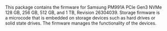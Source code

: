 This package contains the firmware for Samsung PM991A PCIe Gen3 NVMe 128 GB, 256 GB, 512 GB, and 1 TB, Revision 26304039. Storage firmware is a microcode that is embedded on storage devices such as hard drives or solid state drives. The firmware manages the functionality of the devices.
